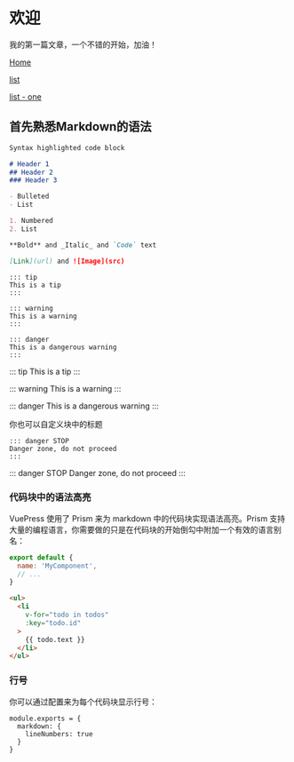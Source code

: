 # 欢迎

我的第一篇文章，一个不错的开始，加油！

[Home](/) <!-- 跳转到根部的 README.md -->

[list](/list/) <!-- 跳转到 list 文件夹的 index.html -->

[list - one](/list/one.md) <!-- 具体文件可以使用 .html 结尾 -->

## 首先熟悉Markdown的语法

```markdown
Syntax highlighted code block

# Header 1
## Header 2
### Header 3

- Bulleted
- List

1. Numbered
2. List

**Bold** and _Italic_ and `Code` text

[Link](url) and ![Image](src)
```

```
::: tip
This is a tip
:::

::: warning
This is a warning
:::

::: danger
This is a dangerous warning
:::
```

::: tip
This is a tip
:::

::: warning
This is a warning
:::

::: danger
This is a dangerous warning
:::

你也可以自定义块中的标题

```
::: danger STOP
Danger zone, do not proceed
:::
```

::: danger STOP
Danger zone, do not proceed
:::

### 代码块中的语法高亮

VuePress 使用了 Prism 来为 markdown 中的代码块实现语法高亮。Prism 支持大量的编程语言，你需要做的只是在代码块的开始倒勾中附加一个有效的语言别名：

```js
export default {
  name: 'MyComponent',
  // ...
}
```

```html
<ul>
  <li
    v-for="todo in todos"
    :key="todo.id"
  >
    {{ todo.text }}
  </li>
</ul>
```

### 行号

你可以通过配置来为每个代码块显示行号：

```
module.exports = {
  markdown: {
    lineNumbers: true
  }
}
```

